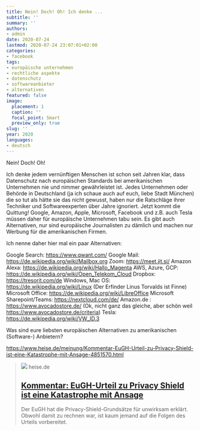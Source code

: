 ```yaml
---
title: Nein! Doch! Oh! Ich denke ...
subtitle: ''
summary: ''
authors:
- admin
date: 2020-07-24
lastmod: 2020-07-24 23:07:01+02:00
categories:
- facebook
tags:
- europäische unternehmen
- rechtliche aspekte
- datenschutz
- softwareanbieter
- alternativen
featured: false
image:
  placement: 1
  caption: ''
  focal_point: Smart
  preview_only: true
slug: ''
year: 2020
languages:
- deutsch
---
```


Nein! Doch! Oh! 

Ich denke jedem vernünftigen Menschen ist schon seit Jahren klar, dass Datenschutz nach europäischen Standards bei amerikanischen Unternehmen nie und nimmer gewährleistet ist. Jedes Unternehmen oder Behörde in Deutschland (ja ich schaue auch auf euch, liebe Stadt München) die so tut als hätte sie das nicht gewusst, haben nur die Ratschläge ihrer Techniker und Softwareexperten über Jahre ignoriert. Jetzt kommt die Quittung! Google, Amazon, Apple, Microsoft, Facebook und z.B. auch Tesla müssen daher für europäische Unternehmen tabu sein. Es gibt auch Alternativen, nur sind europäische Journalisten zu dämlich und machen nur Werbung für die amerikanischen Firmen.

Ich nenne daher hier mal ein paar Alternativen:

Google Search: https://www.qwant.com/
Google Mail: https://de.wikipedia.org/wiki/Mailbox.org
Zoom: https://meet.jit.si/
Amazon Alexa: https://de.wikipedia.org/wiki/Hallo_Magenta
AWS, Azure, GCP: https://de.wikipedia.org/wiki/Open_Telekom_Cloud
Dropbox: https://tresorit.com/de
Windows, Mac OS: https://de.wikipedia.org/wiki/Linux (Der Erfinder Linus Torvalds ist Finne)
Microsoft Office: https://de.wikipedia.org/wiki/LibreOffice
Microsoft Sharepoint/Teams: https://nextcloud.com/de/
Amazon.de : https://www.avocadostore.de/  (Ok, nicht ganz das gleiche, aber schön weil https://www.avocadostore.de/criteria)
Tesla: https://de.wikipedia.org/wiki/VW_ID.3

Was sind eure liebsten europäischen Alternativen zu amerikanischen (Software-) Anbietern?

https://www.heise.de/meinung/Kommentar-EuGH-Urteil-zu-Privacy-Shield-ist-eine-Katastrophe-mit-Ansage-4851570.html
> [![](https://heise.cloudimg.io/bound/1200x1200/q85.png-lossy-85.webp-lossy-85.foil1/_www-heise-de_/imgs/18/2/9/4/1/2/8/1/privacy-1d90ca05eed6c828.jpeg)](https://www.heise.de/meinung/Kommentar-EuGH-Urteil-zu-Privacy-Shield-ist-eine-Katastrophe-mit-Ansage-4851570.html)
> heise.de
> ## [Kommentar: EuGH-Urteil zu Privacy Shield ist eine Katastrophe mit Ansage](https://www.heise.de/meinung/Kommentar-EuGH-Urteil-zu-Privacy-Shield-ist-eine-Katastrophe-mit-Ansage-4851570.html)
>
>Der EuGH hat die Privacy-Shield-Grundsätze für unwirksam erklärt. Obwohl damit zu rechnen war, ist kaum jemand auf die Folgen des Urteils vorbereitet.